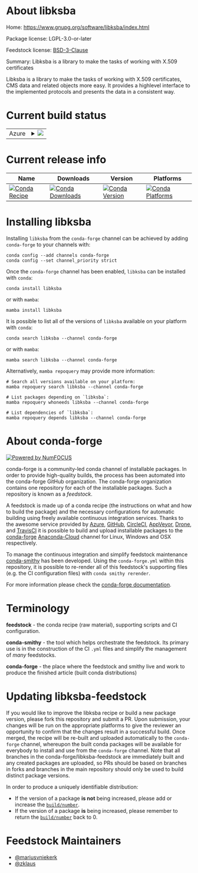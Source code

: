 About libksba
=============

Home: https://www.gnupg.org/software/libksba/index.html

Package license: LGPL-3.0-or-later

Feedstock license: [BSD-3-Clause](https://github.com/conda-forge/libksba-feedstock/blob/main/LICENSE.txt)

Summary: Libksba is a library to make the tasks of working with X.509 certificates

Libksba is a library to make the tasks of working with X.509 certificates,
CMS data and related objects more easy. It provides a highlevel interface to
the implemented protocols and presents the data in a consistent way.


Current build status
====================


<table>
    
  <tr>
    <td>Azure</td>
    <td>
      <details>
        <summary>
          <a href="https://dev.azure.com/conda-forge/feedstock-builds/_build/latest?definitionId=550&branchName=main">
            <img src="https://dev.azure.com/conda-forge/feedstock-builds/_apis/build/status/libksba-feedstock?branchName=main">
          </a>
        </summary>
        <table>
          <thead><tr><th>Variant</th><th>Status</th></tr></thead>
          <tbody><tr>
              <td>linux_64</td>
              <td>
                <a href="https://dev.azure.com/conda-forge/feedstock-builds/_build/latest?definitionId=550&branchName=main">
                  <img src="https://dev.azure.com/conda-forge/feedstock-builds/_apis/build/status/libksba-feedstock?branchName=main&jobName=linux&configuration=linux%20linux_64_" alt="variant">
                </a>
              </td>
            </tr><tr>
              <td>osx_64</td>
              <td>
                <a href="https://dev.azure.com/conda-forge/feedstock-builds/_build/latest?definitionId=550&branchName=main">
                  <img src="https://dev.azure.com/conda-forge/feedstock-builds/_apis/build/status/libksba-feedstock?branchName=main&jobName=osx&configuration=osx%20osx_64_" alt="variant">
                </a>
              </td>
            </tr><tr>
              <td>osx_arm64</td>
              <td>
                <a href="https://dev.azure.com/conda-forge/feedstock-builds/_build/latest?definitionId=550&branchName=main">
                  <img src="https://dev.azure.com/conda-forge/feedstock-builds/_apis/build/status/libksba-feedstock?branchName=main&jobName=osx&configuration=osx%20osx_arm64_" alt="variant">
                </a>
              </td>
            </tr>
          </tbody>
        </table>
      </details>
    </td>
  </tr>
</table>

Current release info
====================

| Name | Downloads | Version | Platforms |
| --- | --- | --- | --- |
| [![Conda Recipe](https://img.shields.io/badge/recipe-libksba-green.svg)](https://anaconda.org/conda-forge/libksba) | [![Conda Downloads](https://img.shields.io/conda/dn/conda-forge/libksba.svg)](https://anaconda.org/conda-forge/libksba) | [![Conda Version](https://img.shields.io/conda/vn/conda-forge/libksba.svg)](https://anaconda.org/conda-forge/libksba) | [![Conda Platforms](https://img.shields.io/conda/pn/conda-forge/libksba.svg)](https://anaconda.org/conda-forge/libksba) |

Installing libksba
==================

Installing `libksba` from the `conda-forge` channel can be achieved by adding `conda-forge` to your channels with:

```
conda config --add channels conda-forge
conda config --set channel_priority strict
```

Once the `conda-forge` channel has been enabled, `libksba` can be installed with `conda`:

```
conda install libksba
```

or with `mamba`:

```
mamba install libksba
```

It is possible to list all of the versions of `libksba` available on your platform with `conda`:

```
conda search libksba --channel conda-forge
```

or with `mamba`:

```
mamba search libksba --channel conda-forge
```

Alternatively, `mamba repoquery` may provide more information:

```
# Search all versions available on your platform:
mamba repoquery search libksba --channel conda-forge

# List packages depending on `libksba`:
mamba repoquery whoneeds libksba --channel conda-forge

# List dependencies of `libksba`:
mamba repoquery depends libksba --channel conda-forge
```


About conda-forge
=================

[![Powered by
NumFOCUS](https://img.shields.io/badge/powered%20by-NumFOCUS-orange.svg?style=flat&colorA=E1523D&colorB=007D8A)](https://numfocus.org)

conda-forge is a community-led conda channel of installable packages.
In order to provide high-quality builds, the process has been automated into the
conda-forge GitHub organization. The conda-forge organization contains one repository
for each of the installable packages. Such a repository is known as a *feedstock*.

A feedstock is made up of a conda recipe (the instructions on what and how to build
the package) and the necessary configurations for automatic building using freely
available continuous integration services. Thanks to the awesome service provided by
[Azure](https://azure.microsoft.com/en-us/services/devops/), [GitHub](https://github.com/),
[CircleCI](https://circleci.com/), [AppVeyor](https://www.appveyor.com/),
[Drone](https://cloud.drone.io/welcome), and [TravisCI](https://travis-ci.com/)
it is possible to build and upload installable packages to the
[conda-forge](https://anaconda.org/conda-forge) [Anaconda-Cloud](https://anaconda.org/)
channel for Linux, Windows and OSX respectively.

To manage the continuous integration and simplify feedstock maintenance
[conda-smithy](https://github.com/conda-forge/conda-smithy) has been developed.
Using the ``conda-forge.yml`` within this repository, it is possible to re-render all of
this feedstock's supporting files (e.g. the CI configuration files) with ``conda smithy rerender``.

For more information please check the [conda-forge documentation](https://conda-forge.org/docs/).

Terminology
===========

**feedstock** - the conda recipe (raw material), supporting scripts and CI configuration.

**conda-smithy** - the tool which helps orchestrate the feedstock.
                   Its primary use is in the construction of the CI ``.yml`` files
                   and simplify the management of *many* feedstocks.

**conda-forge** - the place where the feedstock and smithy live and work to
                  produce the finished article (built conda distributions)


Updating libksba-feedstock
==========================

If you would like to improve the libksba recipe or build a new
package version, please fork this repository and submit a PR. Upon submission,
your changes will be run on the appropriate platforms to give the reviewer an
opportunity to confirm that the changes result in a successful build. Once
merged, the recipe will be re-built and uploaded automatically to the
`conda-forge` channel, whereupon the built conda packages will be available for
everybody to install and use from the `conda-forge` channel.
Note that all branches in the conda-forge/libksba-feedstock are
immediately built and any created packages are uploaded, so PRs should be based
on branches in forks and branches in the main repository should only be used to
build distinct package versions.

In order to produce a uniquely identifiable distribution:
 * If the version of a package **is not** being increased, please add or increase
   the [``build/number``](https://docs.conda.io/projects/conda-build/en/latest/resources/define-metadata.html#build-number-and-string).
 * If the version of a package **is** being increased, please remember to return
   the [``build/number``](https://docs.conda.io/projects/conda-build/en/latest/resources/define-metadata.html#build-number-and-string)
   back to 0.

Feedstock Maintainers
=====================

* [@mariusvniekerk](https://github.com/mariusvniekerk/)
* [@zklaus](https://github.com/zklaus/)


